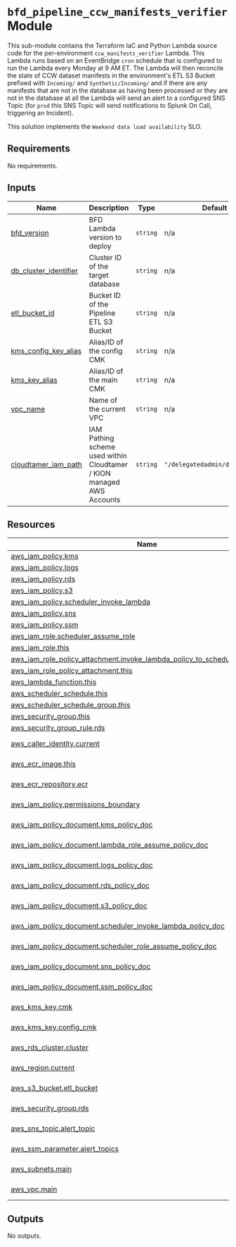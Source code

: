 # `bfd_pipeline_ccw_manifests_verifier` Module

This sub-module contains the Terraform IaC and Python Lambda source code for the per-environment `ccw_manifests_verifier` Lambda. This Lambda runs based on an EventBridge `cron` schedule that is configured to run the Lambda every Monday at 9 AM ET. The Lambda will then reconcile the state of CCW dataset manifests in the environment's ETL S3 Bucket prefixed with `Incoming/` and `Synthetic/Incoming/` and if there are any manifests that are not in the database as having been processed or they are not in the database at all the Lambda will send an alert to a configured SNS Topic (for `prod` this SNS Topic will send notifications to Splunk On Call, triggering an Incident).

This solution implements the `Weekend data load availability` SLO.

<!-- BEGIN_TF_DOCS -->
<!-- GENERATED WITH `terraform-docs .`
     Manually updating the README.md will be overwritten.
     For more details, see the file '.terraform-docs.yml' or
     https://terraform-docs.io/user-guide/configuration/
-->
## Requirements

No requirements.

<!-- GENERATED WITH `terraform-docs .`
     Manually updating the README.md will be overwritten.
     For more details, see the file '.terraform-docs.yml' or
     https://terraform-docs.io/user-guide/configuration/
-->

## Inputs

| Name | Description | Type | Default | Required |
|------|-------------|------|---------|:--------:|
| <a name="input_bfd_version"></a> [bfd\_version](#input\_bfd\_version) | BFD Lambda version to deploy | `string` | n/a | yes |
| <a name="input_db_cluster_identifier"></a> [db\_cluster\_identifier](#input\_db\_cluster\_identifier) | Cluster ID of the target database | `string` | n/a | yes |
| <a name="input_etl_bucket_id"></a> [etl\_bucket\_id](#input\_etl\_bucket\_id) | Bucket ID of the Pipeline ETL S3 Bucket | `string` | n/a | yes |
| <a name="input_kms_config_key_alias"></a> [kms\_config\_key\_alias](#input\_kms\_config\_key\_alias) | Alias/ID of the config CMK | `string` | n/a | yes |
| <a name="input_kms_key_alias"></a> [kms\_key\_alias](#input\_kms\_key\_alias) | Alias/ID of the main CMK | `string` | n/a | yes |
| <a name="input_vpc_name"></a> [vpc\_name](#input\_vpc\_name) | Name of the current VPC | `string` | n/a | yes |
| <a name="input_cloudtamer_iam_path"></a> [cloudtamer\_iam\_path](#input\_cloudtamer\_iam\_path) | IAM Pathing scheme used within Cloudtamer / KION managed AWS Accounts | `string` | `"/delegatedadmin/developer/"` | no |

<!-- GENERATED WITH `terraform-docs .`
     Manually updating the README.md will be overwritten.
     For more details, see the file '.terraform-docs.yml' or
     https://terraform-docs.io/user-guide/configuration/
-->

## Resources

| Name | Type |
|------|------|
| [aws_iam_policy.kms](https://registry.terraform.io/providers/hashicorp/aws/latest/docs/resources/iam_policy) | resource |
| [aws_iam_policy.logs](https://registry.terraform.io/providers/hashicorp/aws/latest/docs/resources/iam_policy) | resource |
| [aws_iam_policy.rds](https://registry.terraform.io/providers/hashicorp/aws/latest/docs/resources/iam_policy) | resource |
| [aws_iam_policy.s3](https://registry.terraform.io/providers/hashicorp/aws/latest/docs/resources/iam_policy) | resource |
| [aws_iam_policy.scheduler_invoke_lambda](https://registry.terraform.io/providers/hashicorp/aws/latest/docs/resources/iam_policy) | resource |
| [aws_iam_policy.sns](https://registry.terraform.io/providers/hashicorp/aws/latest/docs/resources/iam_policy) | resource |
| [aws_iam_policy.ssm](https://registry.terraform.io/providers/hashicorp/aws/latest/docs/resources/iam_policy) | resource |
| [aws_iam_role.scheduler_assume_role](https://registry.terraform.io/providers/hashicorp/aws/latest/docs/resources/iam_role) | resource |
| [aws_iam_role.this](https://registry.terraform.io/providers/hashicorp/aws/latest/docs/resources/iam_role) | resource |
| [aws_iam_role_policy_attachment.invoke_lambda_policy_to_scheduler_assume_role](https://registry.terraform.io/providers/hashicorp/aws/latest/docs/resources/iam_role_policy_attachment) | resource |
| [aws_iam_role_policy_attachment.this](https://registry.terraform.io/providers/hashicorp/aws/latest/docs/resources/iam_role_policy_attachment) | resource |
| [aws_lambda_function.this](https://registry.terraform.io/providers/hashicorp/aws/latest/docs/resources/lambda_function) | resource |
| [aws_scheduler_schedule.this](https://registry.terraform.io/providers/hashicorp/aws/latest/docs/resources/scheduler_schedule) | resource |
| [aws_scheduler_schedule_group.this](https://registry.terraform.io/providers/hashicorp/aws/latest/docs/resources/scheduler_schedule_group) | resource |
| [aws_security_group.this](https://registry.terraform.io/providers/hashicorp/aws/latest/docs/resources/security_group) | resource |
| [aws_security_group_rule.rds](https://registry.terraform.io/providers/hashicorp/aws/latest/docs/resources/security_group_rule) | resource |
| [aws_caller_identity.current](https://registry.terraform.io/providers/hashicorp/aws/latest/docs/data-sources/caller_identity) | data source |
| [aws_ecr_image.this](https://registry.terraform.io/providers/hashicorp/aws/latest/docs/data-sources/ecr_image) | data source |
| [aws_ecr_repository.ecr](https://registry.terraform.io/providers/hashicorp/aws/latest/docs/data-sources/ecr_repository) | data source |
| [aws_iam_policy.permissions_boundary](https://registry.terraform.io/providers/hashicorp/aws/latest/docs/data-sources/iam_policy) | data source |
| [aws_iam_policy_document.kms_policy_doc](https://registry.terraform.io/providers/hashicorp/aws/latest/docs/data-sources/iam_policy_document) | data source |
| [aws_iam_policy_document.lambda_role_assume_policy_doc](https://registry.terraform.io/providers/hashicorp/aws/latest/docs/data-sources/iam_policy_document) | data source |
| [aws_iam_policy_document.logs_policy_doc](https://registry.terraform.io/providers/hashicorp/aws/latest/docs/data-sources/iam_policy_document) | data source |
| [aws_iam_policy_document.rds_policy_doc](https://registry.terraform.io/providers/hashicorp/aws/latest/docs/data-sources/iam_policy_document) | data source |
| [aws_iam_policy_document.s3_policy_doc](https://registry.terraform.io/providers/hashicorp/aws/latest/docs/data-sources/iam_policy_document) | data source |
| [aws_iam_policy_document.scheduler_invoke_lambda_policy_doc](https://registry.terraform.io/providers/hashicorp/aws/latest/docs/data-sources/iam_policy_document) | data source |
| [aws_iam_policy_document.scheduler_role_assume_policy_doc](https://registry.terraform.io/providers/hashicorp/aws/latest/docs/data-sources/iam_policy_document) | data source |
| [aws_iam_policy_document.sns_policy_doc](https://registry.terraform.io/providers/hashicorp/aws/latest/docs/data-sources/iam_policy_document) | data source |
| [aws_iam_policy_document.ssm_policy_doc](https://registry.terraform.io/providers/hashicorp/aws/latest/docs/data-sources/iam_policy_document) | data source |
| [aws_kms_key.cmk](https://registry.terraform.io/providers/hashicorp/aws/latest/docs/data-sources/kms_key) | data source |
| [aws_kms_key.config_cmk](https://registry.terraform.io/providers/hashicorp/aws/latest/docs/data-sources/kms_key) | data source |
| [aws_rds_cluster.cluster](https://registry.terraform.io/providers/hashicorp/aws/latest/docs/data-sources/rds_cluster) | data source |
| [aws_region.current](https://registry.terraform.io/providers/hashicorp/aws/latest/docs/data-sources/region) | data source |
| [aws_s3_bucket.etl_bucket](https://registry.terraform.io/providers/hashicorp/aws/latest/docs/data-sources/s3_bucket) | data source |
| [aws_security_group.rds](https://registry.terraform.io/providers/hashicorp/aws/latest/docs/data-sources/security_group) | data source |
| [aws_sns_topic.alert_topic](https://registry.terraform.io/providers/hashicorp/aws/latest/docs/data-sources/sns_topic) | data source |
| [aws_ssm_parameter.alert_topics](https://registry.terraform.io/providers/hashicorp/aws/latest/docs/data-sources/ssm_parameter) | data source |
| [aws_subnets.main](https://registry.terraform.io/providers/hashicorp/aws/latest/docs/data-sources/subnets) | data source |
| [aws_vpc.main](https://registry.terraform.io/providers/hashicorp/aws/latest/docs/data-sources/vpc) | data source |

<!-- GENERATED WITH `terraform-docs .`
     Manually updating the README.md will be overwritten.
     For more details, see the file '.terraform-docs.yml' or
     https://terraform-docs.io/user-guide/configuration/
-->

## Outputs

No outputs.
<!-- END_TF_DOCS -->